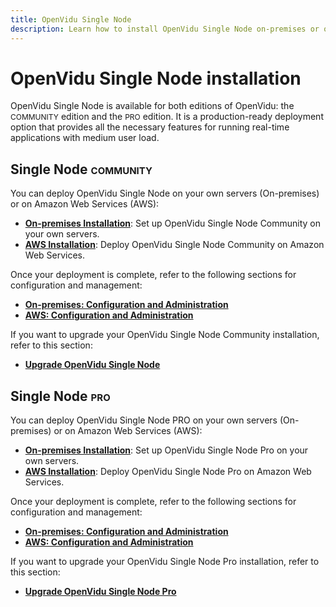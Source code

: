 ```yaml
---
title: OpenVidu Single Node
description: Learn how to install OpenVidu Single Node on-premises or on AWS, with configuration and management guides for each deployment option.
---
```


# OpenVidu Single Node installation

OpenVidu Single Node is available for both editions of OpenVidu: the <span style="font-size: 12px;" class="openvidu-tag openvidu-community-tag">COMMUNITY</span> edition and the <span style="font-size: 12px;" class="openvidu-tag openvidu-pro-tag">PRO</span> edition. It is a production-ready deployment option that provides all the necessary features for running real-time applications with medium user load.


## Single Node <span style="font-size: 15px;" class="openvidu-tag openvidu-community-tag">COMMUNITY</span>

You can deploy OpenVidu Single Node on your own servers (On-premises) or on Amazon Web Services (AWS):

- [**On-premises Installation**](./on-premises/install.md): Set up OpenVidu Single Node Community on your own servers.
- [**AWS Installation**](./aws/install.md): Deploy OpenVidu Single Node Community on Amazon Web Services.

Once your deployment is complete, refer to the following sections for configuration and management:

- [**On-premises: Configuration and Administration**](./on-premises/admin.md)
- [**AWS: Configuration and Administration**](./aws/admin.md)

If you want to upgrade your OpenVidu Single Node Community installation, refer to this section:

- [**Upgrade OpenVidu Single Node**](./on-premises/upgrade.md)

## Single Node <span style="font-size: 15px;" class="openvidu-tag openvidu-pro-tag">PRO</span>

You can deploy OpenVidu Single Node PRO on your own servers (On-premises) or on Amazon Web Services (AWS):

- [**On-premises Installation**](./on-premises/install-pro.md): Set up OpenVidu Single Node Pro on your own servers.
- [**AWS Installation**](./aws/install-pro.md): Deploy OpenVidu Single Node Pro on Amazon Web Services.

Once your deployment is complete, refer to the following sections for configuration and management:

- [**On-premises: Configuration and Administration**](./on-premises/admin-pro.md)
- [**AWS: Configuration and Administration**](./aws/admin-pro.md)

If you want to upgrade your OpenVidu Single Node Pro installation, refer to this section:

- [**Upgrade OpenVidu Single Node Pro**](./on-premises/upgrade-pro.md)

